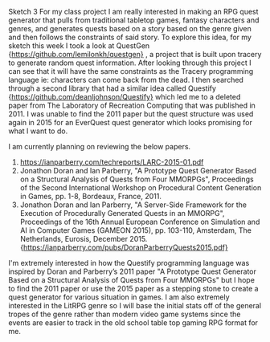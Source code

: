Sketch 3
For my class project I am really interested in making an RPG quest generator that pulls from traditional 
tabletop games, fantasy characters and genres, and generates quests based on a story based on the genre 
given and then follows the constraints of said story. To explore this idea, for my sketch this week I 
took a look at QuestGen {https://github.com/lemilonkh/questgen} , a project that is built upon tracery 
to generate random quest information. After looking through this project I can see that it will have 
the same constraints as the Tracery programming language ie: characters can come back from the dead. I
then searched through a second library that had a similar idea called Questify {https://github.com/deanljohnson/Questify}
which led me to a deleted paper from The Laboratory of Recreation Computing that was published in 2011. 
I was unable to find the 2011 paper but the quest structure was used again in 2015 for an EverQuest quest
generator which looks promising for what I want to do.

I am currently planning on reviewing the below papers.
1. https://ianparberry.com/techreports/LARC-2015-01.pdf
2. Jonathon Doran and Ian Parberry,
   "A Prototype Quest Generator Based on a Structural Analysis of Quests from Four MMORPGs", Proceedings of the Second International Workshop on Procedural Content Generation in Games, pp. 1-8, Bordeaux, France, 2011.
3. Jonathon Doran and Ian Parberry, "A Server-Side Framework for the Execution of Procedurally Generated Quests in an MMORPG", Proceedings of the 16th Annual European Conference on Simulation and AI in Computer Games (GAMEON 2015), pp. 103-110, Amsterdam, The Netherlands, Eurosis, December 2015.{https://ianparberry.com/pubs/DoranParberryQuests2015.pdf}

I'm extremely interested in how the Questify programming language was inspired by Doran and Parberry’s 2011
paper "A Prototype Quest Generator Based on a Structural Analysis of Quests from Four MMORPGs" but I hope
to find the 2011 paper or use the 2015 paper as a stepping stone to create a quest generator for various 
situation in games. I am also extremely interested in the LitRPG genre so I will base the initial stats 
off of the general tropes of the genre rather than modern video game systems since the events are easier 
to track in the old school table top gaming RPG format for me.
